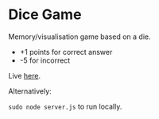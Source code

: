 # Dice Game

Memory/visualisation game based on a die.

* +1 points for correct answer
* -5 for incorrect

Live [here](http://meltzerpete.ddns.net).

Alternatively:

`sudo node server.js` to run locally.
